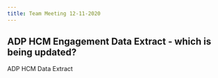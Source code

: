 ```yaml
---
title: Team Meeting 12-11-2020
---
```


## ADP HCM Engagement Data Extract  - which is being updated?
ADP HCM Data Extract